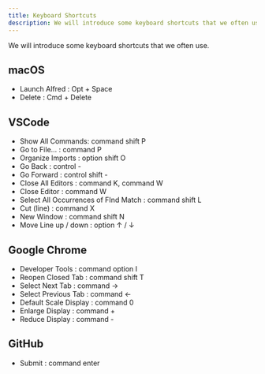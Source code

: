 ```yaml
---
title: Keyboard Shortcuts
description: We will introduce some keyboard shortcuts that we often use.
---
```


We will introduce some keyboard shortcuts that we often use.

## macOS

- Launch Alfred : Opt + Space
- Delete : Cmd + Delete

## VSCode

- Show All Commands: command shift P
- Go to File... : command P
- Organize Imports : option shift O
- Go Back : control -
- Go Forward : control shift -
- Close All Editors : command K, command W
- Close Editor : command W
- Select All Occurrences of FInd Match : command shift L
- Cut (line) : command X
- New Window : command shift N
- Move Line up / down : option ↑ / ↓

## Google Chrome

- Developer Tools : command option I
- Reopen Closed Tab : command shift T
- Select Next Tab : command →
- Select Previous Tab : command ←
- Default Scale Display : command 0
- Enlarge Display : command +
- Reduce Display : command -

## GitHub

- Submit : command enter
